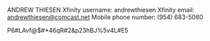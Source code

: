 ANDREW THIESEN
Xfinity username: andrewthiesen
Xfinity email: andrewthiesen@comcast.net
Mobile phone number: (954) 683-5060



P6#LAvf@$#*46qR#2&p23hBJ%5v4L#E5